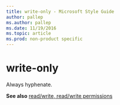 ```yaml
---
title: write-only - Microsoft Style Guide
author: pallep
ms.author: pallep
ms.date: 11/19/2016
ms.topic: article
ms.prod: non-product specific
---
```


# write-only

Always hyphenate. 

**See also** [read/write, read/write permissions](/style-guide/a-z-word-list-term-collections/r/read-write-read-write-permission)
